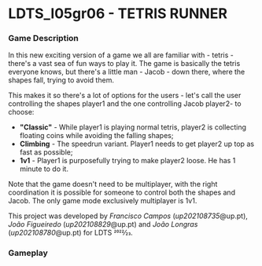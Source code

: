 # LDTS_l05gr06 - TETRIS RUNNER

### Game Description

In this new exciting version of a game we all are familiar with - tetris - there's a vast sea of fun ways to play it.
The game is basically the tetris everyone knows, but there's a little man - Jacob - down there, where the shapes fall, trying to avoid them.

This makes it so there's a lot of options for the users - let's call the user controlling the shapes player1 and the one controlling 
Jacob player2- to choose:

- **"Classic"** - While player1 is playing normal tetris, player2 is collecting floating coins while avoiding the falling shapes;
- **Climbing** - The speedrun variant. Player1 needs to get player2 up top as fast as possible;
- **1v1** - Player1 is purposefully trying to make player2 loose. He has 1 minute to do it.

Note that the game doesn't need to be multiplayer, with the right coordination it is possible for someone to control both the shapes
and Jacob. The only game mode exclusively multiplayer is 1v1.

This project was developed by *Francisco Campos* (*up202108735*@up.pt), *João Figueiredo* (*up202108829*@up.pt) and *João Longras* (*up202108780*@up.pt) for LDTS 2022⁄23.

### Gameplay 




